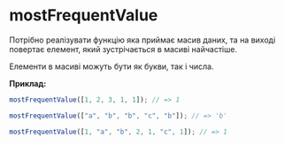 # mostFrequentValue

Потрібно реалізувати функцію яка приймає масив даних, та на виході повертає елемент, який зустрічається в масиві найчастіше.

Елементи в масиві можуть бути як букви, так і числа.

**Приклад:**

```js
mostFrequentValue([1, 2, 3, 1, 1]); // => 1

mostFrequentValue(["a", "b", "b", "c", "b"]); // => 'b'

mostFrequentValue([1, "a", "b", 2, 1, "c", 1]); // => 1
```
